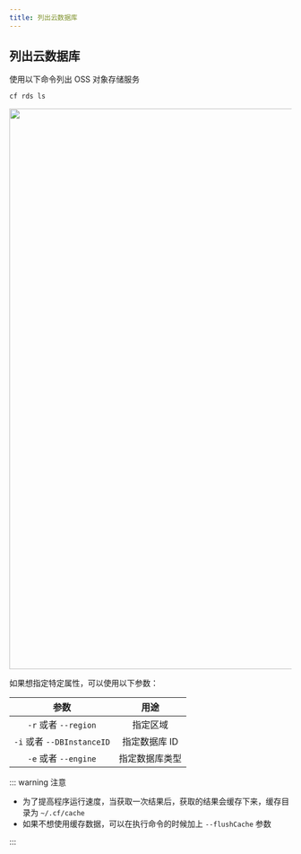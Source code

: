 ```yaml
---
title: 列出云数据库
---
```


## 列出云数据库

使用以下命令列出 OSS 对象存储服务

```bash
cf rds ls
```

   <img width="1000" src="/img/1656867218.png">

如果想指定特定属性，可以使用以下参数：

|            参数            |      用途      |
| :------------------------: | :------------: |
|    `-r` 或者 `--region`    |    指定区域    |
| `-i` 或者 `--DBInstanceID` | 指定数据库 ID  |
|    `-e` 或者 `--engine`    | 指定数据库类型 |

::: warning 注意

* 为了提高程序运行速度，当获取一次结果后，获取的结果会缓存下来，缓存目录为 `~/.cf/cache`
* 如果不想使用缓存数据，可以在执行命令的时候加上 `--flushCache` 参数

::: 

<Vssue />

<script>
export default {
    mounted () {
      this.$page.lastUpdated = "2022年7月4日"
    }
  }
</script>